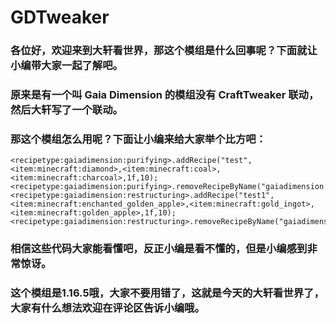 # GDTweaker  
### 各位好，欢迎来到大轩看世界，那这个模组是什么回事呢？下面就让小编带大家一起了解吧。  
### 原来是有一个叫 Gaia Dimension 的模组没有 CraftTweaker 联动，然后大轩写了一个联动。  
### 那这个模组怎么用呢？下面让小编来给大家举个比方吧：  
```
<recipetype:gaiadimension:purifying>.addRecipe("test",<item:minecraft:diamond>,<item:minecraft:coal>,<item:minecraft:charcoal>,1f,10);
<recipetype:gaiadimension:purifying>.removeRecipeByName("gaiadimension:purifying/pink_agate_wood");
<recipetype:gaiadimension:restructuring>.addRecipe("test1",<item:minecraft:enchanted_golden_apple>,<item:minecraft:gold_ingot>,<item:minecraft:golden_apple>,1f,10);
<recipetype:gaiadimension:restructuring>.removeRecipeByName("gaiadimension:restructuring/proustite");
```
### 相信这些代码大家能看懂吧，反正小编是看不懂的，但是小编感到非常惊讶。  
### 这个模组是1.16.5哦，大家不要用错了，这就是今天的大轩看世界了，大家有什么想法欢迎在评论区告诉小编哦。

